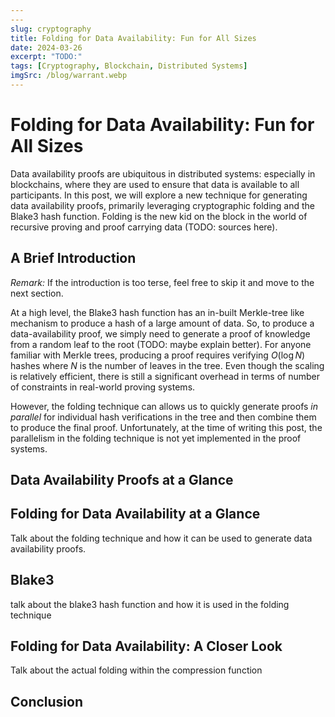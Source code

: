 ```yaml
---
---
slug: cryptography
title: Folding for Data Availability: Fun for All Sizes
date: 2024-03-26
excerpt: "TODO:"
tags: [Cryptography, Blockchain, Distributed Systems]
imgSrc: /blog/warrant.webp
---
```


# Folding for Data Availability: Fun for All Sizes

Data availability proofs are ubiquitous in distributed systems: especially in blockchains, where they are used to ensure that data is available to all participants. In this post, we will explore a new technique for generating data availability proofs, primarily leveraging cryptographic folding and the Blake3 hash function. Folding is the new kid on the block in the world of recursive proving and proof carrying data (TODO: sources here).

## A Brief Introduction

*Remark:* If the introduction is too terse, feel free to skip it and move to the next section.

At a high level, the Blake3 hash function has an in-built Merkle-tree like mechanism to produce a hash of a large amount of data. So, to produce a data-availability proof, we simply need to generate a proof of knowledge from a random leaf to the root (TODO: maybe explain better). For anyone familiar with Merkle trees, producing a proof requires verifying $O( \log N)$ hashes where $N$ is the number of leaves in the tree. Even though the scaling is relatively efficient, there is still a significant overhead in terms of number of constraints in real-world proving systems.

However, the folding technique can allows us to quickly generate proofs *in parallel* for individual hash verifications in the tree and then combine them to produce the final proof. Unfortunately, at the time of writing this post, the parallelism in the folding technique is not yet implemented in the proof systems.
 
## Data Availability Proofs at a Glance

## Folding for Data Availability at a Glance
Talk about the folding technique and how it can be used to generate data availability proofs.

## Blake3
talk about the blake3 hash function and how it is used in the folding technique

## Folding for Data Availability: A Closer Look
Talk about the actual folding within the compression function
<!-- Talk about || potential -->

## Conclusion
<!-- Why no benchmarks?? -->
